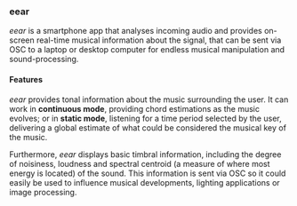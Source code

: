 ### eear

*eear* is a smartphone app that analyses incoming audio and provides on-screen real-time musical information about the signal, that can be sent via OSC to a laptop or desktop computer for endless musical manipulation and sound-processing.

#### Features

*eear* provides tonal information about the music surrounding the user. It can work in **continuous mode**, providing chord estimations as the music evolves; or in **static mode**, listening for a time period selected by the user, delivering a global estimate of what could be considered the musical key of the music.

Furthermore, *eear* displays basic timbral information, including the degree of noisiness, loudness and spectral centroid (a measure of where most energy is located) of the sound. This information is sent via OSC so it could easily be used to influence musical developments, lighting applications or image processing.
